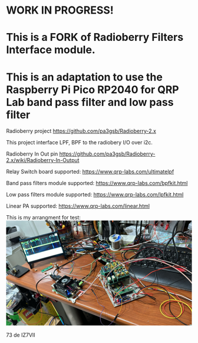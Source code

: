 # WORK IN PROGRESS!
# This is a FORK of Radioberry Filters Interface module.
# This is an adaptation to use the Raspberry Pi Pico RP2040 for QRP Lab band pass filter and low pass filter

Radioberry project
https://github.com/pa3gsb/Radioberry-2.x

This project interface LPF, BPF to the radiobery I/O over i2c.

Radioberry In Out pin 
https://github.com/pa3gsb/Radioberry-2.x/wiki/Radioberry-In-Output

Relay Switch board supported:
https://www.qrp-labs.com/ultimatelpf

Band pass filters module supported:
https://www.qrp-labs.com/bpfkit.html

Low pass filters module supported:
https://www.qrp-labs.com/lpfkit.html

Linear PA supported:
https://www.qrp-labs.com/linear.html

This is my arrangment for test:
![schema](https://github.com/iz7vii/Radioberry-Filters-Interface-Fork/blob/master/Radioberry-arrangment.jpg)

73 
de IZ7VII
